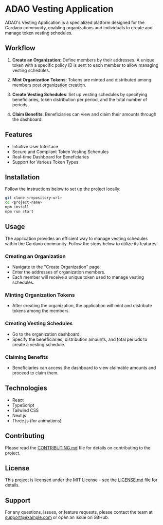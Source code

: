 # ADAO Vesting Application

ADAO's Vesting Application is a specialized platform designed for the Cardano community, enabling organizations and individuals to create and manage token vesting schedules.

## Workflow

1. **Create an Organization**: Define members by their addresses. A unique token with a specific policy ID is sent to each member to allow managing vesting schedules.

2. **Mint Organization Tokens**: Tokens are minted and distributed among members post organization creation.

3. **Create Vesting Schedules**: Set up vesting schedules by specifying beneficiaries, token distribution per period, and the total number of periods.

4. **Claim Benefits**: Beneficiaries can view and claim their amounts through the dashboard.

## Features

- Intuitive User Interface
- Secure and Compliant Token Vesting Schedules
- Real-time Dashboard for Beneficiaries
- Support for Various Token Types

## Installation

Follow the instructions below to set up the project locally:

```bash
git clone <repository-url>
cd <project-name>
npm install
npm run start
```

## Usage

The application provides an efficient way to manage vesting schedules within the Cardano community. Follow the steps below to utilize its features:

### Creating an Organization
- Navigate to the "Create Organization" page.
- Enter the addresses of organization members.
- Each member will receive a unique token used to manage vesting schedules.

### Minting Organization Tokens
- After creating the organization, the application will mint and distribute tokens among the members.

### Creating Vesting Schedules
- Go to the organization dashboard.
- Specify the beneficiaries, distribution amounts, and total periods to create a vesting schedule.

### Claiming Benefits
- Beneficiaries can access the dashboard to view claimable amounts and proceed to claim them.

## Technologies

- React
- TypeScript
- Tailwind CSS
- Next.js
- Three.js (for animations)

## Contributing

Please read the [CONTRIBUTING.md](CONTRIBUTING.md) file for details on contributing to the project.

## License

This project is licensed under the MIT License - see the [LICENSE.md](LICENSE.md) file for details.

## Support

For any questions, issues, or feature requests, please contact the team at support@example.com or open an issue on GitHub.
